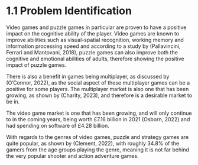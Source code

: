 # 1.1 Problem Identification

Video games and puzzle games in particular are proven to have a positive impact on the cognitive ability of the player. Video games are known to improve abilities such as visual-spatial recognition, working memory and information processing speed and according to a study by (Pallavincini, Ferrari and Mantovani, 2018), puzzle games can also  improve both the cognitive and emotional abilities of adults, therefore showing the positive impact of puzzle games.

There is also a benefit in games being multiplayer, as discussed by (O’Connor, 2022), as the social aspect of these multiplayer games can be a positive for some players. The multiplayer market is also one that has been growing, as shown by (Charity, 2023), and therefore is a desirable market to be in.&#x20;

The video game market is one that has been growing, and will only continue to in the coming years, being worth £7.16 billion in 2021 (Osborn, 2022) and had spending on software of £4.28 billion.&#x20;

With regards to the genres of video games, puzzle and strategy games are quite popular, as shown by (Clement, 2022), with roughly 34.8% of the gamers from the age groups playing the genre, meaning it is not far behind the very popular shooter and action adventure games.

